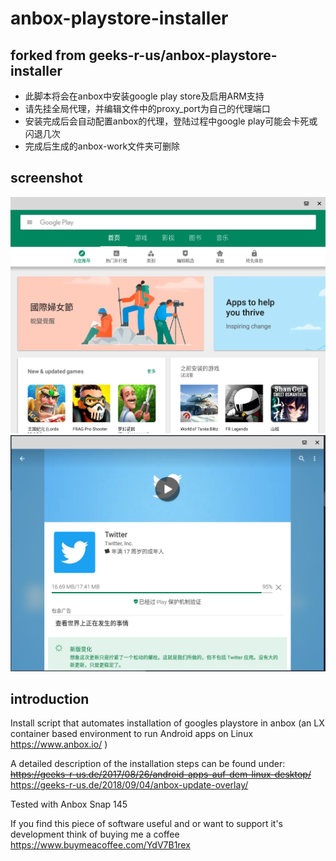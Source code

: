 # anbox-playstore-installer

## forked from geeks-r-us/anbox-playstore-installer
* 此脚本将会在anbox中安装google play store及启用ARM支持
* 请先挂全局代理，并编辑文件中的proxy_port为自己的代理端口
* 安装完成后会自动配置anbox的代理，登陆过程中google play可能会卡死或闪退几次
* 完成后生成的anbox-work文件夹可删除

## screenshot
![图片alt](./1.png "截图")
![图片alt](./2.png "截图")

## introduction
Install script that automates installation of googles playstore in anbox (an LX container based environment to run Android apps on Linux https://www.anbox.io/ )

A detailed description of the installation steps can be found under: 
~~https://geeks-r-us.de/2017/08/26/android-apps-auf-dem-linux-desktop/~~
https://geeks-r-us.de/2018/09/04/anbox-update-overlay/

Tested with Anbox Snap 145

If you find this piece of software useful and or want to support it's development think of buying me a coffee https://www.buymeacoffee.com/YdV7B1rex
